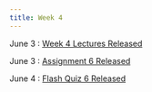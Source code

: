 ```yaml
---
title: Week 4
---
```


June 3
: [Week 4 Lectures Released](../lectures/week4)

June 3
: [Assignment 6 Released](https://d2l.msu.edu/d2l/le/calendar/1871117/event/4158840/detailsview)

June 4
: [Flash Quiz 6 Released](https://d2l.msu.edu/d2l/le/calendar/1871117/event/4149102/detailsview)
